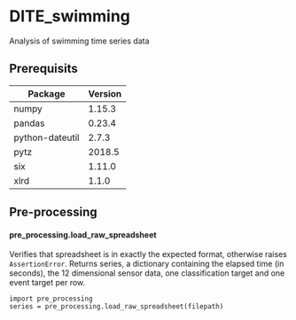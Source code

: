 # DITE_swimming
Analysis of swimming time series data

## Prerequisits
| Package         | Version |
| --------------- | ------- |
| numpy           | 1.15.3  | 
| pandas          | 0.23.4  |
| python-dateutil | 2.7.3   |
| pytz            | 2018.5  |
| six             | 1.11.0  |
| xlrd            | 1.1.0   |

## Pre-processing

#### pre_processing.load_raw_spreadsheet
Verifies that spreadsheet is in exactly the expected format, otherwise raises `AssertionError`.
Returns series, a dictionary containing the elapsed time (in seconds), the 12 dimensional sensor data, one classification target and one event target per row.

    import pre_processing
    series = pre_processing.load_raw_spreadsheet(filepath)
